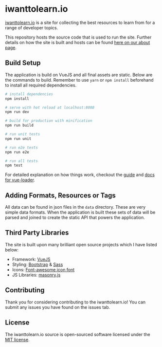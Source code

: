 # iwanttolearn.io


[iwanttolearn.io](https://iwanttolearn.io) is a site for collecting the best resources to learn from for a range of developer topics.

This repository hosts the source code that is used to run the site. Further details on how the site is built and hosts can be found [here on our about page](https://iwanttolearn.io/about).

## Build Setup

The application is build on VueJS and all final assets are static. Below are the commands to build. Remember to use `yarn` or `npm install` beforehand to install all required dependencies.

``` bash
# install dependencies
npm install

# serve with hot reload at localhost:8080
npm run dev

# build for production with minification
npm run build

# run unit tests
npm run unit

# run e2e tests
npm run e2e

# run all tests
npm test
```

For detailed explanation on how things work, checkout the [guide](http://vuejs-templates.github.io/webpack/) and [docs for vue-loader](http://vuejs.github.io/vue-loader).

## Adding Formats, Resources or Tags

All data can be found in json files in the `data` directory. These are very simple data formats. When the application is built these sets of data will be parsed and joined to create the static API
that powers the application.

## Third Party Libraries

The site is built upon many brilliant open source projects which I have listed below:

*   Framework: [VueJS](https://vuejs.org/)
*   Styling: [Bootstrap](http://getbootstrap.com/) & [Sass](http://sass-lang.com/)
*   Icons: [Font-awesome icon font](http://fontawesome.io/)
*   JS Libraries: [masonry.js](http://masonry.desandro.com/)

## Contributing

Thank you for considering contributing to the iwanttolearn.io! You can submit any issues you have found on the issues tab.

## License

The iwanttolearn.io source is open-sourced software licensed under the [MIT license](http://opensource.org/licenses/MIT).
